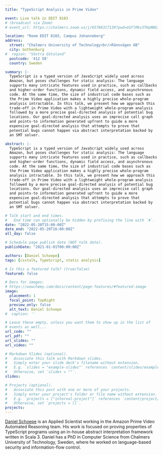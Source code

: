 ```yaml
---
title: "TypeScript Analysis in Prime Video"

event: Live talk in EDIT 8103
# (broadcast via Zoom)
# event_url: https://chalmers.zoom.us/j/65786317139?pwd=U1FlMks3THpNNG1WaFRJNkJxQXdBQT09

location: "Room EDIT 8103, Campus Johanneberg"
address:
  street: "Chalmers University of Technology<br/>Rännvägen 6B"
  city: Gothenburg
#  region: "Västra Götaland"
  postcode: '412 58'
  country: Sweden

summary: |-
  TypeScript is a typed version of JavaScript widely used across
  Amazon, but poses challenges for static analysis: The language
  supports many intricate features used in practice, such as callbacks
  and higher-order functions, dynamic field access, and asynchronous
  code. At the same time, the size of industrial code bases such as
  the Prime Video application makes a highly precise whole-program
  analysis intractable. In this talk, we present how we approach this
  trade-off in Prime Video with a lightweight whole-program analysis
  followed by a more precise goal-directed analysis of potential bug
  locations. Our goal-directed analysis uses an imprecise call graph
  and points-to information generated upfront to guide a more
  expensive goal-directed analysis that attempts to prove that
  potential bugs cannot happen via abstract interpretation backed by
  an SMT solver.

abstract: |-
  TypeScript is a typed version of JavaScript widely used across
  Amazon, but poses challenges for static analysis: The language
  supports many intricate features used in practice, such as callbacks
  and higher-order functions, dynamic field access, and asynchronous
  code. At the same time, the size of industrial code bases such as
  the Prime Video application makes a highly precise whole-program
  analysis intractable. In this talk, we present how we approach this
  trade-off in Prime Video with a lightweight whole-program analysis
  followed by a more precise goal-directed analysis of potential bug
  locations. Our goal-directed analysis uses an imprecise call graph
  and points-to information generated upfront to guide a more
  expensive goal-directed analysis that attempts to prove that
  potential bugs cannot happen via abstract interpretation backed by
  an SMT solver.

# Talk start and end times.
#   End time can optionally be hidden by prefixing the line with `#`.
date: "2022-05-20T15:00:00Z"
date_end: "2022-05-20T16:00:00Z"
all_day: false

# Schedule page publish date (NOT talk date).
publishDate: "2021-01-01T00:00:00Z"

authors: [Daniel Schoepe]
tags: [csstalk, TypeScript, static analysis]

# Is this a featured talk? (true/false)
featured: false

# Docs for images:
# https://wowchemy.com/docs/content/page-features/#featured-image
image:
  placement: 1
  focal_point: TopRight
  preview_only: false
  alt_text: Daniel Schoepe
#  caption: ''

# Leave these empty, unless you want them to show up in the list of
# events as well...
url_code: ""
url_pdf: ""
url_slides: ""
url_video: ""

# Markdown Slides (optional).
#   Associate this talk with Markdown slides.
#   Simply enter your slide deck's filename without extension.
#   E.g. `slides = "example-slides"` references `content/slides/example-slides.md`.
#   Otherwise, set `slides = ""`.
slides:

# Projects (optional).
#   Associate this post with one or more of your projects.
#   Simply enter your project's folder or file name without extension.
#   E.g. `projects = ["internal-project"]` references `content/project/deep-learning/index.md`.
#   Otherwise, set `projects = []`.
projects:
---
```


[Daniel Schoepe](https://schoepe.org/~daniel/) is an Applied
Scientist working in the Amazon Prime Video Automated Reasoning
team. His work is focused on proving properties of TypeScript programs
using an in-house abstract interpretation framework written in
Scala 3. Daniel has a PhD in Computer Science from Chalmers University
of Technology, Sweden, where he worked on language-based security and
information-flow control.
